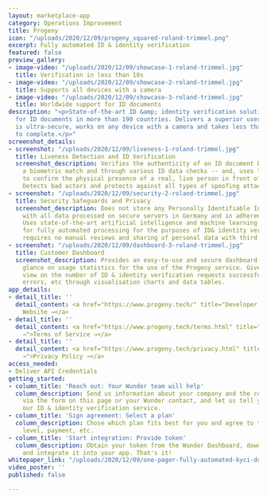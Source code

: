 ```yaml
---
layout: marketplace-app
category: Operations Improvement
title: Progeny
icon: "/uploads/2020/12/09/progeny_squared-roland-trimmel.png"
excerpt: Fully automated ID & identity verification
featured: false
preview_gallery:
- image-video: "/uploads/2020/12/09/showcase-1-roland-trimmel.jpg"
  title: Verification in less than 10s
- image-video: "/uploads/2020/12/09/showcase-2-roland-trimmel.jpg"
  title: Supports all devices with a camera
- image-video: "/uploads/2020/12/09/showcase-3-roland-trimmel.jpg"
  title: Worldwide support for ID documents
description: "<p>State-of-the-art ID &amp; identity verification solution with support
  for ID documents in more than 190 countries. Delivers a superior user experience,
  is ultra-secure, works on any device with a camera and takes less than 10 seconds
  to complete.</p>"
screenshot_details:
- screenshot: "/uploads/2020/12/09/liveness-1-roland-trimmel.jpg"
  title: Liveness Detection and ID Verification
  screenshot_description: Verifies the authenticity of an ID document by performing
    a biometric match and through various ID data checks -- and, uses liveness detection
    to confirm the physical presence of a real, live person in front of the camera.
    Detects bad actors and protects against all types of spoofing attacks.
- screenshot: "/uploads/2020/12/09/security-2-roland-trimmel.jpg"
  title: Security Safeguards and Privacy
  screenshot_description: Does not store any Personally Identifiable Information (PII),
    with all data processed on secure servers in Germany and in adherence with GDPR.
    Uses state-of-the-art artificial intelligence and machine learning technology
    for fully automated processing for the purposes of ID& identity verification --
    requires no manual reviews and sharing of personal data with third parties.
- screenshot: "/uploads/2020/12/09/dashboard-3-roland-trimmel.jpg"
  title: Customer Dashboard
  screenshot_description: Provides an easy-to-use and secure dashboard for a quick
    glance on usage statistics for the use of the Progeny service. Gives a detailed
    view on the number of ID & identity verification requests successfully processed,
    errors, etc through visualisation charts and data tables.
app_details:
- detail_title: ''
  detail_content: <a href="https://www.progeny.tech/" title="Developer Website →">Developer
    Website →</a>
- detail_title: ''
  detail_content: <a href="https://www.progeny.tech/terms.html" title="Terms of Service
    →">Terms of Service →</a>
- detail_title: ''
  detail_content: <a href="https://www.progeny.tech/privacy.html" title="Privacy Policy
    →">Privacy Policy →</a>
access_needed:
- Deliver API Credentials
getting_started:
- column_title: 'Reach out: Your Wunder team will help'
  column_description: Send us information about your company and the contact person
    via the form on this page or your Wunder contact, and let us tell you more about
    our ID & identity verification service.
- column_title: 'Sign agreement: Select a plan'
  column_description: Chose which plan fits best for you and agree to the terms, service
    level, payment, etc.
- column_title: 'Start integration: Provide token'
  column_description: Obtain your token from the Wunder Dashboard, download the SDK
    and integrate it into your app. That's it!
whitepaper_link: "/uploads/2020/12/09/one-pager-fully-automated-kyci-docx-roland-trimmel.pdf"
video_poster: ''
published: false

---
```

